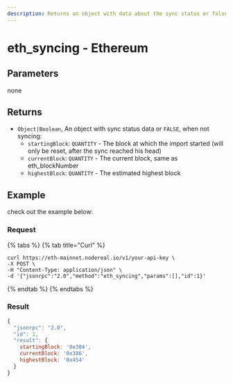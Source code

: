 ```yaml
---
description: Returns an object with data about the sync status or false
---
```


# eth\_syncing - Ethereum

## Parameters

none

## Returns

* `Object|Boolean`, An object with sync status data or `FALSE`, when not syncing:
  * `startingBlock`: `QUANTITY` - The block at which the import started (will only be reset, after the sync reached his head)
  * `currentBlock`: `QUANTITY` - The current block, same as eth\_blockNumber
  * `highestBlock`: `QUANTITY` - The estimated highest block

## Example

check out the example below:

### Request

{% tabs %}
{% tab title="Curl" %}
```
curl https://eth-mainnet.nodereal.io/v1/your-api-key \
-X POST \
-H "Content-Type: application/json" \
-d '{"jsonrpc":"2.0","method":"eth_syncing","params":[],"id":1}'
```
{% endtab %}
{% endtabs %}

### Result

```javascript
{
  "jsonrpc": "2.0",
  "id": 1,
  "result": {
    startingBlock: '0x384',
    currentBlock: '0x386',
    highestBlock: '0x454'
  }
}
```


